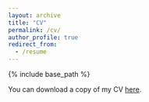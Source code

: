 ```yaml
---
layout: archive
title: "CV"
permalink: /cv/
author_profile: true
redirect_from:
  - /resume
---
```


{% include base_path %}

You can download a copy of my CV [here](https://joelabriola.github.io/files/LaBriola_cv_20180719.pdf).
